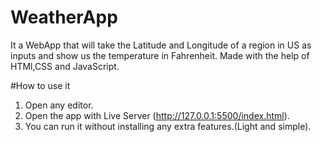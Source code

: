 # WeatherApp

It a WebApp that will take the Latitude and Longitude of a region in US as inputs and show us the temperature in Fahrenheit.
Made with the help of HTMl,CSS and JavaScript.

#How to use it

1. Open any editor.
2. Open the app with Live Server (http://127.0.0.1:5500/index.html).
3. You can run it without installing any extra features.(Light and simple).



